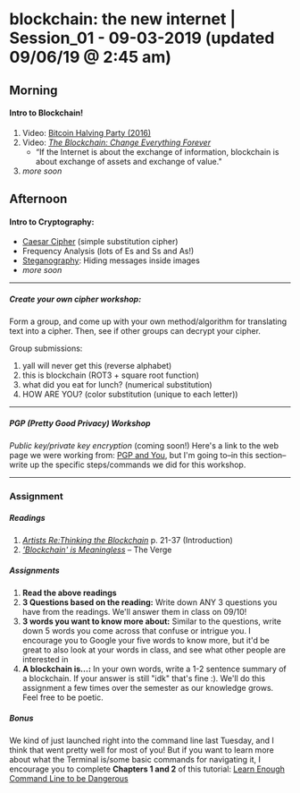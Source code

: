 # blockchain: the new internet | Session_01 - 09-03-2019 (updated 09/06/19 @ 2:45 am)
## Morning
#### Intro to Blockchain!
1. Video: <a href="https://youtu.be/T0IR8X-Qnqs" target="blank">Bitcoin Halving Party (2016)</a>
1. Video: <a href="https://youtu.be/2Zp37zarSQc" target="blank">_The Blockchain: Change Everything Forever_</a>
    * “If the Internet is about the exchange of information, blockchain is about exchange of assets and exchange of value."
1. _more soon_

## Afternoon
#### Intro to Cryptography:

* <a href="http://practicalcryptography.com/ciphers/caesar-cipher/" target="blank">Caesar Cipher</a> (simple substitution cipher)
* Frequency Analysis (lots of Es and Ss and As!)
* <a href="https://www.youtube.com/watch?v=TWEXCYQKyDc" target="blank">Steganography</a>: Hiding messages inside images
* _more soon_
___
##### _Create your own cipher workshop:_
Form a group, and come up with your own method/algorithm for translating text into a cipher. Then, see if other groups can decrypt your cipher.

Group submissions:
1. yall will never get this (reverse alphabet)
2. this is blockchain (ROT3 + square root function)
3. what did you eat for lunch? (numerical substitution)
4. HOW ARE YOU? (color substitution (unique to each letter))
___
##### _PGP (Pretty Good Privacy) Workshop_
_Public key/private key encryption_
(coming soon!) Here's a link to the web page we were working from: <a href="https://thoughtbot.com/blog/pgp-and-you" traget="blank">PGP and You</a>, but I'm going to–in this section–write up the specific steps/commands we did for this workshop.
___

### Assignment

##### Readings
1. <a href="http://torquetorque.net/wp-content/uploads/ArtistsReThinkingTheBlockchain.pdf" target="blank">_Artists Re:Thinking the Blockchain_</a> p. 21-37 (Introduction)
2. <a href="https://www.theverge.com/2018/3/7/17091766/blockchain-bitcoin-ethereum-cryptocurrency-meaning" target="blank">_'Blockchain' is Meaningless_</a> – The Verge

##### Assignments
1. __Read the above readings__
1. __3 Questions based on the reading:__ Write down ANY 3 questions you have from the readings. We'll answer them in class on 09/10!
1. __3 words you want to know more about:__ Similar to the questions, write down 5 words you come across that confuse or intrigue you. I encourage you to Google your five words to know more, but it'd be great to also look at your words in class, and see what other people are interested in
1. __A blockchain is...:__ In your own words, write a 1-2 sentence summary of a blockchain. If your answer is still "idk" that's fine :). We'll do this assignment a few times over the semester as our knowledge grows. Feel free to be poetic.

##### Bonus
We kind of just launched right into the command line last Tuesday, and I think that went pretty well for most of you! But if you want to learn more about what the Terminal is/some basic commands for navigating it, I encourage you to complete __Chapters 1 and 2__ of this tutorial:
<a href="https://www.learnenough.com/command-line-tutorial/basics" target="blank">Learn Enough Command Line to be Dangerous</a>





